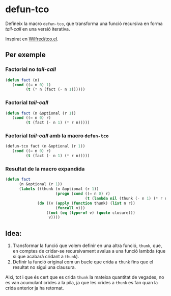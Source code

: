 # defun-tco
Defineix la macro `defun-tco`, que transforma una funció recursiva
en forma _tail-call_ en una versió iterativa.

Inspirat en [Wilfred/tco.el](https://github.com/Wilfred/tco.el).
## Per exemple
### Factorial no _tail-call_
```lisp
(defun fact (n)
   (cond ((= n 0) 1)
         (t (* n (fact (- n 1))))))
```
### Factorial _tail-call_
```lisp
(defun fact (n &optional (r 1))
   (cond ((= n 0) r)
         (t (fact (- n 1) (* r n)))))
```
### Factorial _tail-call_ amb la macro `defun-tco`
```lisp
(defun-tco fact (n &optional (r 1))
   (cond ((= n 0) r)
         (t (fact (- n 1) (* r n)))))
```
### Resultat de la macro expandida
```lisp
(defun fact
      (n &optional (r 1))
      (labels ((thunk (n &optional (r 1))
                      (progn (cond ((= n 0) r)
                                   (t (lambda nil (thunk (- n 1) (* r n))))))))
              (do ((v (apply (function thunk) (list n r))
                      (funcall v)))
                  ((not (eq (type-of v) (quote closure)))
                   v))))
```
## Idea:

1. Transformar la funció que volem definir en una altra funció, `thunk`, que,
   en comptes de cridar-se recursivament avalua a una funció lambda (que sí
   que acabarà cridant a `thunk`).
2. Definir la funció original com un bucle que crida a `thunk` fins que el
   resultat no sigui una clausura.

Així, tot i que és cert que es crida `thunk` la mateixa quantitat de vegades,
no es van acumulant crides a la pila, ja que les crides a `thunk` es fan
quan la crida anterior ja ha retornat.
